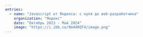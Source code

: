```yaml
---
entries:
  - name: "Javascript от Яндекса: с нуля до веб-разработчика"
    organization: "Яндекс"
    date: "Октябрь 2023 - Май 2024"
    image: "https://i.ibb.co/9m44RQT4/image.png"
---
```

